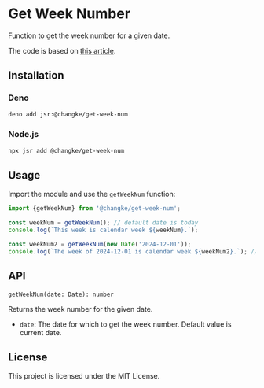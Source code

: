 # Get Week Number

Function to get the week number for a given date.

The code is based on [this article](https://weeknumber.net/how-to/javascript).

## Installation

### Deno

```sh
deno add jsr:@changke/get-week-num
```

### Node.js

```sh
npx jsr add @changke/get-week-num
```

## Usage

Import the module and use the `getWeekNum` function:

```typescript
import {getWeekNum} from '@changke/get-week-num';

const weekNum = getWeekNum(); // default date is today
console.log(`This week is calendar week ${weekNum}.`);

const weekNum2 = getWeekNum(new Date('2024-12-01'));
console.log(`The week of 2024-12-01 is calendar week ${weekNum2}.`); // ...48
```

## API

`getWeekNum(date: Date): number`

Returns the week number for the given date.

- `date`: The date for which to get the week number. Default value is current date.

## License

This project is licensed under the MIT License.
